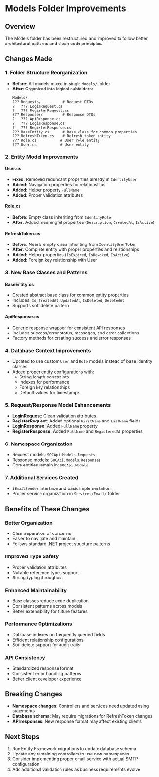 # Models Folder Improvements

## Overview
The Models folder has been restructured and improved to follow better architectural patterns and clean code principles.

## Changes Made

### 1. Folder Structure Reorganization
- **Before**: All models mixed in single `Models/` folder
- **After**: Organized into logical subfolders:
  ```
  Models/
  ??? Requests/          # Request DTOs
  ?   ??? LoginRequest.cs
  ?   ??? RegisterRequest.cs
  ??? Responses/         # Response DTOs
  ?   ??? ApiResponse.cs
  ?   ??? LoginResponse.cs
  ?   ??? RegisterResponse.cs
  ??? BaseEntity.cs      # Base class for common properties
  ??? RefreshToken.cs    # Refresh token entity
  ??? Role.cs           # User role entity
  ??? User.cs           # User entity
  ```

### 2. Entity Model Improvements

#### User.cs
- **Fixed**: Removed redundant properties already in `IdentityUser`
- **Added**: Navigation properties for relationships
- **Added**: Helper property `FullName`
- **Added**: Proper validation attributes

#### Role.cs
- **Before**: Empty class inheriting from `IdentityRole`
- **After**: Added meaningful properties (`Description`, `CreatedAt`, `IsActive`)

#### RefreshToken.cs
- **Before**: Nearly empty class inheriting from `IdentityUserToken`
- **After**: Complete entity with proper properties and relationships
- **Added**: Helper properties (`IsExpired`, `IsRevoked`, `IsActive`)
- **Added**: Foreign key relationship with User

### 3. New Base Classes and Patterns

#### BaseEntity.cs
- Created abstract base class for common entity properties
- Includes: `Id`, `CreatedAt`, `UpdatedAt`, `IsDeleted`, `DeletedAt`
- Supports soft delete pattern

#### ApiResponse<T>.cs
- Generic response wrapper for consistent API responses
- Includes success/error status, messages, and error collections
- Factory methods for creating success and error responses

### 4. Database Context Improvements
- Updated to use custom `User` and `Role` models instead of base Identity classes
- Added proper entity configurations with:
  - String length constraints
  - Indexes for performance
  - Foreign key relationships
  - Default values for timestamps

### 5. Request/Response Model Enhancements
- **LoginRequest**: Clean validation attributes
- **RegisterRequest**: Added optional `FirstName` and `LastName` fields
- **LoginResponse**: Added `FullName` property
- **RegisterResponse**: Added `FullName` and `RegisteredAt` properties

### 6. Namespace Organization
- Request models: `SOCApi.Models.Requests`
- Response models: `SOCApi.Models.Responses`
- Core entities remain in: `SOCApi.Models`

### 7. Additional Services Created
- `IEmailSender` interface and basic implementation
- Proper service organization in `Services/Email/` folder

## Benefits of These Changes

### Better Organization
- Clear separation of concerns
- Easier to navigate and maintain
- Follows standard .NET project structure patterns

### Improved Type Safety
- Proper validation attributes
- Nullable reference types support
- Strong typing throughout

### Enhanced Maintainability
- Base classes reduce code duplication
- Consistent patterns across models
- Better extensibility for future features

### Performance Optimizations
- Database indexes on frequently queried fields
- Efficient relationship configurations
- Soft delete support for audit trails

### API Consistency
- Standardized response format
- Consistent error handling patterns
- Better client developer experience

## Breaking Changes
- **Namespace changes**: Controllers and services need updated using statements
- **Database schema**: May require migrations for RefreshToken changes
- **API responses**: New response format may affect existing clients

## Next Steps
1. Run Entity Framework migrations to update database schema
2. Update any remaining controllers to use new namespaces
3. Consider implementing proper email service with actual SMTP configuration
4. Add additional validation rules as business requirements evolve